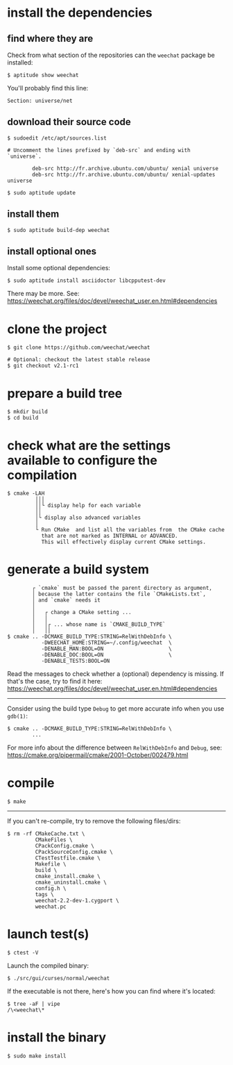 # install the dependencies
## find where they are

Check from what section of the repositories can the `weechat` package be installed:

    $ aptitude show weechat

You'll probably find this line:

    Section: universe/net

## download their source code

    $ sudoedit /etc/apt/sources.list

    # Uncomment the lines prefixed by `deb-src` and ending with `universe`.

            deb-src http://fr.archive.ubuntu.com/ubuntu/ xenial universe
            deb-src http://fr.archive.ubuntu.com/ubuntu/ xenial-updates universe

    $ sudo aptitude update

## install them

    $ sudo aptitude build-dep weechat

## install optional ones

Install some optional dependencies:

    $ sudo aptitude install asciidoctor libcpputest-dev

There may be more.  See:
<https://weechat.org/files/doc/devel/weechat_user.en.html#dependencies>

##
# clone the project

    $ git clone https://github.com/weechat/weechat

    # Optional: checkout the latest stable release
    $ git checkout v2.1-rc1

# prepare a build tree

    $ mkdir build
    $ cd build

# check what are the settings available to configure the compilation

    $ cmake -LAH
             │││
             ││└ display help for each variable
             ││
             │└ display also advanced variables
             │
             └ Run CMake  and list all the variables from  the CMake cache
               that are not marked as INTERNAL or ADVANCED.
               This will effectively display current CMake settings.

# generate a build system

            ┌ `cmake` must be passed the parent directory as argument,
            │ because the latter contains the file `CMakeLists.txt`,
            │ and `cmake` needs it
            │
            │   ┌ change a CMake setting ...
            │   │
            │   │┌ ... whose name is `CMAKE_BUILD_TYPE`
            │   ││
    $ cmake .. -DCMAKE_BUILD_TYPE:STRING=RelWithDebInfo \
               -DWEECHAT_HOME:STRING=~/.config/weechat  \
               -DENABLE_MAN:BOOL=ON                     \
               -DENABLE_DOC:BOOL=ON                     \
               -DENABLE_TESTS:BOOL=ON

Read the messages to check whether a (optional) dependency is missing.
If that's the case, try to find it here:
<https://weechat.org/files/doc/devel/weechat_user.en.html#dependencies>

---

Consider using the build type `Debug` to get more accurate info when you use `gdb(1)`:

    $ cmake .. -DCMAKE_BUILD_TYPE:STRING=RelWithDebInfo \
            ...

For more info about the difference between `RelWithDebInfo` and `Debug`, see:
<https://cmake.org/pipermail/cmake/2001-October/002479.html>

# compile

    $ make

---

If you can't re-compile, try to remove the following files/dirs:

    $ rm -rf CMakeCache.txt \
             CMakeFiles \
             CPackConfig.cmake \
             CPackSourceConfig.cmake \
             CTestTestfile.cmake \
             Makefile \
             build \
             cmake_install.cmake \
             cmake_uninstall.cmake \
             config.h \
             tags \
             weechat-2.2-dev-1.cygport \
             weechat.pc

# launch test(s)

    $ ctest -V

Launch the compiled binary:

    $ ./src/gui/curses/normal/weechat

If the executable is not there, here's how you can find where it's located:

    $ tree -aF | vipe
    /\<weechat\*

# install the binary

    $ sudo make install


